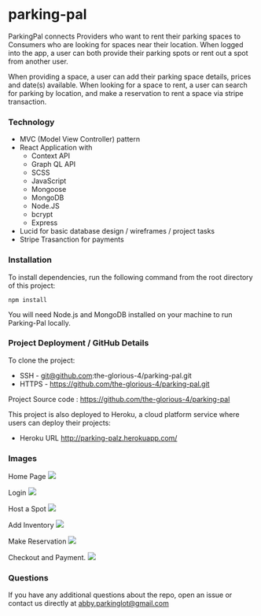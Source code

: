 # parking-pal

ParkingPal connects Providers who want to rent their parking spaces to Consumers who are looking for spaces near their location. When logged into the app, a user can both provide their parking spots or rent out a spot from another user.

When providing a space, a user can add their parking space details, prices and date(s) available. When looking for a space to rent, a user can search for parking by location, and make a reservation to rent a space via stripe transaction.


### Technology 
- MVC (Model View Controller) pattern 
- React Application with 
    - Context API
    - Graph QL API
    - SCSS
    - JavaScript
    - Mongoose
    - MongoDB
    - Node.JS
    - bcrypt
    - Express
- Lucid for basic database design / wireframes / project tasks
- Stripe Trasanction for payments


### Installation

To install dependencies, run the following command from the root directory of this project: 

```npm install```

You will need Node.js and MongoDB installed on your machine to run Parking-Pal locally.


### Project Deployment / GitHub Details

To clone the project:

- SSH - git@github.com:the-glorious-4/parking-pal.git
- HTTPS - https://github.com/the-glorious-4/parking-pal.git
 
Project Source code : https://github.com/the-glorious-4/parking-pal

This project is also deployed to Heroku, a cloud platform service where users can deploy their projects:
- Heroku URL  http://parking-palz.herokuapp.com/


### Images

Home Page
![](client/src/images/HomePage.png)


Login 
![](client/src/images/Dashboard.png)


Host a Spot
![](client/src/images/AddParkingPlace.png)



Add Inventory
![](client/src/images/AddInventory.png)



Make Reservation
![](client/src/images/Reservation.png)


Checkout and Payment.
![](client/src/images/stripeCheckout.png)


### Questions

If you have any additional questions about the repo, open an issue or contact us directly at abby.parkinglot@gmail.com
